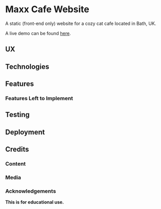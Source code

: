 # Maxx Cafe Website
A static (front-end only) website for a cozy cat cafe located in Bath, UK.

A live demo can be found [here](https://normancheng88.github.io/ci-milestone-project1/).

## UX

## Technologies

## Features

### Features Left to Implement

## Testing

## Deployment


## Credits

### Content

### Media

### Acknowledgements

**This is for educational use.**